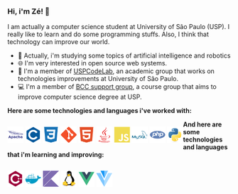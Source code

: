 <style>
.no-link-decorate {
  text-decoration: none;
  cursor: default;
}
</style>

### Hi, i'm Zé! 👋

I am actually a computer science student at University of São Paulo (USP). I really like to learn and do some programming stuffs. Also, I think that technology can improve our world.

- 🤖 Actually, i'm studying some topics of artificial intelligence and robotics
- 🌐 I'm very interested in open source web systems.
- 🧪 I'm a member of [USPCodeLab](https://codelab.ime.usp.br/), an academic group that works on technologies improvements at University of São Paulo.
- 💻 I'm a member of [BCC support group](https://bcc.ime.usp.br/principal/miscelanea/rc.html), a course group that aims to improve computer science degree at USP.

**Here are some technologies and languages i've worked with:**

<p style="float: left;">
  <a href="#" class="no-link-decorate">
    <img src="assets/apache.svg" height="36" alt="Apache"/>
  </a>
  <a href="#" class="no-link-decorate">
    <img src="assets/c.svg" height="36" alt="C"/>
  </a>
  <a href="#" class="no-link-decorate">
    <img src="assets/css3.svg" height="36" alt="CSS3"/>
  </a>
  <a href="#" class="no-link-decorate">
    <img src="assets/git.svg" height="36" alt="Git"/>
  </a>
  <a href="#" class="no-link-decorate">
    <img src="assets/html5.svg" height="36" alt="HTML5"/>
  </a>
  <a href="#" class="no-link-decorate">
    <img src="assets/java.svg" height="36" alt="Java"/>
  </a>
  <a href="#" class="no-link-decorate">
    <img src="assets/javascript.svg" height="36" alt="Javascript"/>
  </a>
  <a href="#" class="no-link-decorate">
    <img src="assets/mysql.svg" height="36" alt="MySQL"/>
  </a>
  <a href="#" class="no-link-decorate">
    <img src="assets/php.svg" height="36" alt="PHP"/>
  </a>
  <a href="#" class="no-link-decorate">
    <img src="assets/python.svg" height="36" alt="Python"/>
  </a>
</p>

**And here are some technologies and languages that i'm learning and improving:**

<p style="float: left;">
  <a href="#" class="no-link-decorate">
    <img src="assets/cpp.svg" height="36" alt="C++"/>
  </a>
  <a href="#" class="no-link-decorate">
    <img src="assets/docker.svg" height="36" alt="Docker"/>
  </a>
  <a href="#" class="no-link-decorate">
    <img src="assets/kotlin.svg" height="36" alt="Kotlin"/>
  </a>
  <a href="#" class="no-link-decorate">
    <img src="assets/linux.svg" height="36" alt="Linux"/>
  </a>
  <a href="#" class="no-link-decorate">
    <img src="assets/vuejs.svg" height="36" alt="VueJS"/>
  </a>
  <a href="#" class="no-link-decorate">
    <img src="assets/vuetify.svg" height="36" alt="Vuetify"/>
  </a>
</p>
